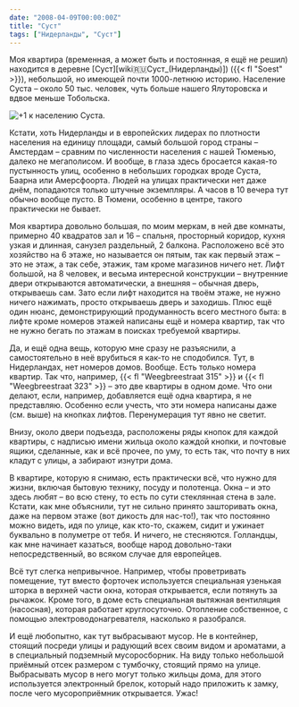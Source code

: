 ```yaml
---
date: "2008-04-09T00:00:00Z"
title: "Суст"
tags: ["Нидерланды", "Суст"]
---
```


Моя квартира (временная, а может быть и постоянная, я ещё не решил) находится в деревне [Суст][wiki:ru:Суст_(Нидерланды)]) ({{< fl "Soest" >}}), небольшой, но имеющей почти 1000-летнюю историю. Население Суста – около 50 тыс. человек, чуть больше нашего Ялуторовска и вдвое меньше Тобольска.

<!--more-->

![](img:2.bp.blogspot.com/-4vj3PmA-unw/T5p7tXvcCKI/AAAAAAAAPiU/1-kXM7fB39w/s1600/P1000521.picasaweb.jpg:a "+1 к населению Суста.")

Кстати, хоть Нидерланды и в европейских лидерах по плотности населения на единицу площади, самый большой город страны – Амстердам – сравним по численности населения с нашей Тюменью, далеко не мегаполисом. И вообще, в глаза здесь бросается какая-то пустынность улиц, особенно в небольших городках вроде Суста, Баарна или Амерсфоорта. Людей на улицах практически нет даже днём, попадаются только штучные экземпляры. А часов в 10 вечера тут обычно вообще пусто. В Тюмени, особенно в центре, такого практически не бывает.

Моя квартира довольно большая, по моим меркам, в ней две комнаты, примерно 40 квадратов зал и 16 – спальня, просторный коридор, кухня узкая и длинная, санузел раздельный, 2 балкона. Расположено всё это хозяйство на 6 этаже, но называется он пятым, так как первый этаж – это не этаж, а так себе, этажик, там кроме магазинов ничего нет. Лифт большой, на 8 человек, и весьма интересной конструкции – внутренние двери открываются автоматически, а внешняя – обычная дверь, открываешь сам. Зато если лифт находится на твоём этаже, не нужно ничего нажимать, просто открываешь дверь и заходишь. Плюс ещё один нюанс, демонстрирующий продуманность всего местного быта: в лифте кроме номеров этажей написаны ещё и номера квартир, так что не нужно бегать по этажам в поисках требуемой квартиры.

Да, и ещё одна вещь, которую мне сразу не разъяснили, а самостоятельно в неё врубиться я как-то не сподобился. Тут, в Нидерландах, нет номеров домов. Вообще. Есть только номера квартир. Так что, например, {{< fl "Weegbreestraat 315" >}} и {{< fl "Weegbreestraat 323" >}} – это две квартиры в одном доме. Что они делают, если, например, добавляется ещё одна квартира, я не представляю. Особенно если учесть, что эти номера написаны даже (см. выше) на кнопках лифтов. Перенумерация тут явно не светит.

Внизу, около двери подъезда, расположены ряды кнопок для каждой квартиры, с надписью имени жильца около каждой кнопки, и почтовые ящики, сделанные, как и всё прочее, по уму, то есть так, что почту в них кладут с улицы, а забирают изнутри дома.

В квартире, которую я снимаю, есть практически всё, что нужно для жизни, включая бытовую технику, посуду и полотенца. Окна – и это здесь любят – во всю стену, то есть по сути стеклянная стена в зале. Кстати, как мне объяснили, тут не сильно принято зашторивать окна, даже на первом этаже (вот дикость для нас-то!), так что постоянно можно видеть, идя по улице, как кто-то, скажем, сидит и ужинает буквально в полуметре от тебя. И ничего, не стесняются. Голландцы, как мне начинает казаться, вообще народ довольно-таки непосредственный, во всяком случае для европейцев.

Всё тут слегка непривычное. Например, чтобы проветривать помещение, тут вместо форточек используется специальная узенькая шторка в верхней части окна, которая открывается, если потянуть за рычажок. Кроме того, в доме есть специальная вытяжная вентиляция (насосная), которая работает круглосуточно. Отопление собственное, с помощью электроводонагревателя, насколько я разобрался.

И ещё любопытно, как тут выбрасывают мусор. Не в контейнер, стоящий посреди улицы и радующий всех своим видом и ароматами, а в специальный подземный мусоросборник. На виду только небольшой приёмный отсек размером с тумбочку, стоящий прямо на улице. Выбрасывать мусор в него могут только жильцы дома, для этого используется электронный брелок, который надо приложить к замку, после чего мусороприёмник открывается. Ужас!
